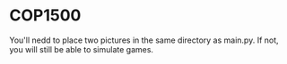 # COP1500
You'll nedd to place two pictures in the same directory as main.py.
If not, you will still be able to simulate games.
